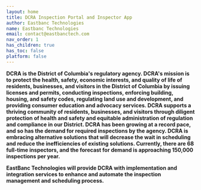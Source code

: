 ```yaml
---
layout: home
title: DCRA Inspection Portal and Inspector App
author: Eastbanc Technologies
name: Eastbanc Technologies
email: contact@eastbanctech.com
nav_order: 1
has_children: true
has_toc: false
platform: false
---
```


**DCRA is the District of Columbia's regulatory agency. DCRA's mission is to protect the health, safety, economic interests, and quality of life of residents, businesses, and visitors in the District of Columbia by issuing licenses and permits, conducting inspections, enforcing building, housing, and safety codes, regulating land use and development, and providing consumer education and advocacy services. DCRA supports a thriving community of residents, businesses, and visitors through diligent protection of health and safety and equitable administration of regulation and compliance in our District. DCRA has been growing at a record pace, and so has the demand for required inspections by the agency. DCRA is embracing alternative solutions that will decrease the wait in scheduling and reduce the inefficiencies of existing solutions. Currently, there are 68 full-time inspectors, and the forecast for demand is approaching 150,000 inspections per year.**

**EastBanc Technologies will provide DCRA with implementation and integration services to enhance and automate the inspection management and scheduling process.**
